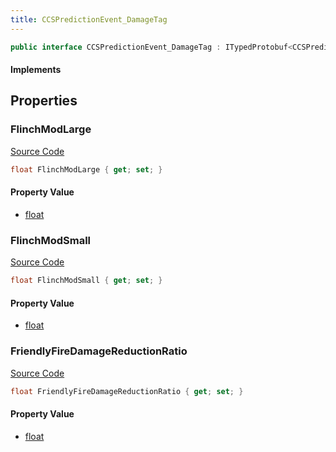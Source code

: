 ```yaml
---
title: CCSPredictionEvent_DamageTag
---
```


```csharp
public interface CCSPredictionEvent_DamageTag : ITypedProtobuf<CCSPredictionEvent_DamageTag>, INativeHandle
```

#### Implements

## Properties

### FlinchModLarge

[Source Code](https://github.com/swiftly-solution/swiftlys2/blob/main/managed/src/SwiftlyS2.Generated/Protobufs/Interfaces/CCSPredictionEvent_DamageTag.cs#L16)

```csharp
float FlinchModLarge { get; set; }
```

#### Property Value

- [float](https://learn.microsoft.com/dotnet/api/system.single)

### FlinchModSmall

[Source Code](https://github.com/swiftly-solution/swiftlys2/blob/main/managed/src/SwiftlyS2.Generated/Protobufs/Interfaces/CCSPredictionEvent_DamageTag.cs#L13)

```csharp
float FlinchModSmall { get; set; }
```

#### Property Value

- [float](https://learn.microsoft.com/dotnet/api/system.single)

### FriendlyFireDamageReductionRatio

[Source Code](https://github.com/swiftly-solution/swiftlys2/blob/main/managed/src/SwiftlyS2.Generated/Protobufs/Interfaces/CCSPredictionEvent_DamageTag.cs#L19)

```csharp
float FriendlyFireDamageReductionRatio { get; set; }
```

#### Property Value

- [float](https://learn.microsoft.com/dotnet/api/system.single)

